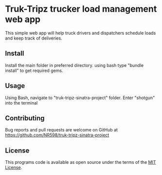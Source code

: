 # Truk-Tripz trucker load management web app

This simple web app will help truck drivers and dispatchers schedule loads and keep track of deliveries.

## Install

Install the main folder in preferred directory. 
using bash type "bundle install" to get required gems.
    
## Usage

Using Bash, navigate to "truk-tripz-sinatra-project" folder.
Enter "shotgun" into the terminal

## Contributing

Bug reports and pull requests are welcome on GitHub at https://github.com/NR598/truk-tripz-sinatra-project

## License

This programs code is available as open source under the terms of the [MIT License](http://opensource.org/licenses/MIT).

